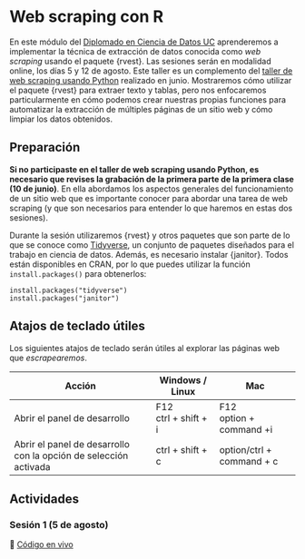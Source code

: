 # Web scraping con R

En este módulo del [Diplomado en Ciencia de Datos UC](https://datascience.uc.cl/) aprenderemos a implementar la técnica de extracción de datos conocida como _web scraping_ usando el paquete {rvest}. Las sesiones serán en modalidad online, los días 5 y 12 de agosto. Este taller es un complemento del [taller de web scraping usando Python](https://github.com/rivaquiroga/taller-web-scraping-python-2023)  realizado en junio. Mostraremos cómo utilizar el paquete {rvest} para extraer texto y tablas, pero nos enfocaremos particularmente en cómo podemos crear nuestras propias funciones para automatizar la extracción de múltiples páginas de un sitio web y cómo limpiar los datos obtenidos. 

## Preparación

**Si no participaste en el taller de web scraping usando Python, es necesario que revises la grabación de la primera parte de la primera clase (10 de junio)**. En ella abordamos los aspectos generales del funcionamiento de un sitio web que es importante conocer para abordar una tarea de web scraping (y que son necesarios para entender lo que haremos en estas dos sesiones). 

Durante la sesión utilizaremos {rvest} y otros paquetes que son parte de lo que se conoce como [Tidyverse](https://www.tidyverse.org/), un conjunto de paquetes diseñados para el trabajo en ciencia de datos. Además, es necesario instalar {janitor}. Todos están disponibles en CRAN, por lo que puedes utilizar la función `install.packages()` para obtenerlos:

```
install.packages("tidyverse")
install.packages("janitor")
```

## Atajos de teclado útiles

Los siguientes atajos de teclado serán útiles al explorar las páginas web que _escrapearemos_.

| Acción | Windows / Linux | Mac |
|---|---|---|
| Abrir el panel de desarrollo | F12<br/>ctrl + shift + i | F12<br/>option + command +i |
| Abrir el panel de desarrollo con la opción de selección activada | ctrl + shift + c | option/ctrl + command + c |


## Actividades

### Sesión 1 (5 de agosto)

:page_facing_up: [Código en vivo](https://www.dropbox.com/s/pmhz5tyd6sgbhyz/ejercicio-1_extraccion-noticias.R?dl=0)


